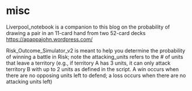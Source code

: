 # misc

Liverpool_notebook is a companion to this blog on the probability of drawing a pair in an 11-card hand from two 52-card decks https://apappajohn.wordpress.com/  

Risk_Outcome_Simulator_v2 is meant to help you determine the probability of winning a battle in Risk; note the attacking_units refers to the # of units that leave a territory (e.g., if territory A has 3 units, it can only attack territory B with up to 2 units as defined in the script. A win occurs when there are no opposing units left to defend; a loss occurs when there are no attacking units left)

